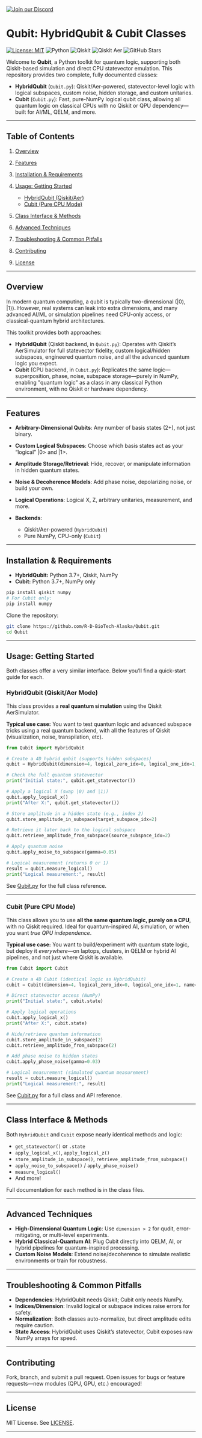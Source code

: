 [![Join our Discord](https://img.shields.io/badge/Discord-Join%20the%20Server-blue?style=for-the-badge)](https://discord.gg/sr9QBj3k36)

# Qubit: HybridQubit & Cubit Classes

[![License: MIT](https://img.shields.io/badge/License-MIT-blue.svg)](LICENSE) ![Python](https://img.shields.io/badge/python-3.7%2B-blue)  ![Qiskit](https://img.shields.io/badge/Qiskit-1.4.2-orange)  ![Qiskit Aer](https://img.shields.io/badge/Qiskit_Aer-0.15.1-green)  ![GitHub Stars](https://img.shields.io/github/stars/R-D-BioTech-Alaska/Qubit?style=social)

Welcome to **Qubit**, a Python toolkit for quantum logic, supporting both Qiskit-based simulation and direct CPU statevector emulation. This repository provides two complete, fully documented classes:

* **HybridQubit** (`Qubit.py`): Qiskit/Aer-powered, statevector-level logic with logical subspaces, custom noise, hidden storage, and custom unitaries.
* **Cubit** (`Cubit.py`): Fast, pure-NumPy logical qubit class, allowing all quantum logic on classical CPUs with no Qiskit or QPU dependency—built for AI/ML, QELM, and more.

---

## Table of Contents

1. [Overview](#overview)
2. [Features](#features)
3. [Installation & Requirements](#installation--requirements)
4. [Usage: Getting Started](#usage-getting-started)

   * [HybridQubit (Qiskit/Aer)](#hybridqubit-qiskitaer-mode)
   * [Cubit (Pure CPU Mode)](#cubit-pure-cpu-mode)
5. [Class Interface & Methods](#class-interface--methods)
6. [Advanced Techniques](#advanced-techniques)
7. [Troubleshooting & Common Pitfalls](#troubleshooting--common-pitfalls)
8. [Contributing](#contributing)
9. [License](#license)

---

## Overview

In modern quantum computing, a qubit is typically two-dimensional (|0⟩, |1⟩). However, real systems can leak into extra dimensions, and many advanced AI/ML or simulation pipelines need CPU-only access, or classical-quantum hybrid architectures.

This toolkit provides both approaches:

* **HybridQubit** (Qiskit backend, in `Qubit.py`): Operates with Qiskit’s AerSimulator for full statevector fidelity, custom logical/hidden subspaces, engineered quantum noise, and all the advanced quantum logic you expect.
* **Cubit** (CPU backend, in `Cubit.py`): Replicates the same logic—superposition, phase, noise, subspace storage—purely in NumPy, enabling "quantum logic" as a class in any classical Python environment, with no Qiskit or hardware dependency.

---

## Features

* **Arbitrary-Dimensional Qubits**: Any number of basis states (2+), not just binary.
* **Custom Logical Subspaces**: Choose which basis states act as your “logical” |0> and |1>.
* **Amplitude Storage/Retrieval**: Hide, recover, or manipulate information in hidden quantum states.
* **Noise & Decoherence Models**: Add phase noise, depolarizing noise, or build your own.
* **Logical Operations**: Logical X, Z, arbitrary unitaries, measurement, and more.
* **Backends**:

  * Qiskit/Aer-powered (`HybridQubit`)
  * Pure NumPy, CPU-only (`Cubit`)

---

## Installation & Requirements

* **HybridQubit:** Python 3.7+, Qiskit, NumPy
* **Cubit:** Python 3.7+, NumPy only

```bash
pip install qiskit numpy
# For Cubit only:
pip install numpy
```

Clone the repository:

```bash
git clone https://github.com/R-D-BioTech-Alaska/Qubit.git
cd Qubit
```

---

## Usage: Getting Started

Both classes offer a very similar interface. Below you’ll find a quick-start guide for each.

### HybridQubit (Qiskit/Aer Mode)

This class provides a **real quantum simulation** using the Qiskit AerSimulator.

**Typical use case:**
You want to test quantum logic and advanced subspace tricks using a real quantum backend, with all the features of Qiskit (visualization, noise, transpilation, etc).

```python
from Qubit import HybridQubit

# Create a 4D hybrid qubit (supports hidden subspaces)
qubit = HybridQubit(dimension=4, logical_zero_idx=0, logical_one_idx=1, name="DemoHybrid")

# Check the full quantum statevector
print("Initial state:", qubit.get_statevector())

# Apply a logical X (swap |0⟩ and |1⟩)
qubit.apply_logical_x()
print("After X:", qubit.get_statevector())

# Store amplitude in a hidden state (e.g., index 2)
qubit.store_amplitude_in_subspace(target_subspace_idx=2)

# Retrieve it later back to the logical subspace
qubit.retrieve_amplitude_from_subspace(source_subspace_idx=2)

# Apply quantum noise
qubit.apply_noise_to_subspace(gamma=0.05)

# Logical measurement (returns 0 or 1)
result = qubit.measure_logical()
print("Logical measurement:", result)
```

See [Qubit.py](Qubit.py) for the full class reference.

---

### Cubit (Pure CPU Mode)

This class allows you to use **all the same quantum logic, purely on a CPU**, with no Qiskit required. Ideal for quantum-inspired AI, simulation, or when you want *true QPU independence*.

**Typical use case:**
You want to build/experiment with quantum state logic, but deploy it *everywhere*—on laptops, clusters, in QELM or hybrid AI pipelines, and not just where Qiskit is available.

```python
from Cubit import Cubit

# Create a 4D Cubit (identical logic as HybridQubit)
cubit = Cubit(dimension=4, logical_zero_idx=0, logical_one_idx=1, name="DemoCubit")

# Direct statevector access (NumPy)
print("Initial state:", cubit.state)

# Apply logical operations
cubit.apply_logical_x()
print("After X:", cubit.state)

# Hide/retrieve quantum information
cubit.store_amplitude_in_subspace(2)
cubit.retrieve_amplitude_from_subspace(2)

# Add phase noise to hidden states
cubit.apply_phase_noise(gamma=0.03)

# Logical measurement (simulated quantum measurement)
result = cubit.measure_logical()
print("Logical measurement:", result)
```

See [Cubit.py](Cubit.py) for a full class and API reference.

---

## Class Interface & Methods

Both `HybridQubit` and `Cubit` expose nearly identical methods and logic:

* `get_statevector()` or `.state`
* `apply_logical_x()`, `apply_logical_z()`
* `store_amplitude_in_subspace()`, `retrieve_amplitude_from_subspace()`
* `apply_noise_to_subspace()` / `apply_phase_noise()`
* `measure_logical()`
* And more!

Full documentation for each method is in the class files.

---

## Advanced Techniques

* **High-Dimensional Quantum Logic**: Use `dimension > 2` for qudit, error-mitigating, or multi-level experiments.
* **Hybrid Classical-Quantum AI**: Plug Cubit directly into QELM, AI, or hybrid pipelines for quantum-inspired processing.
* **Custom Noise Models**: Extend noise/decoherence to simulate realistic environments or train for robustness.

---

## Troubleshooting & Common Pitfalls

* **Dependencies**: HybridQubit needs Qiskit; Cubit only needs NumPy.
* **Indices/Dimension**: Invalid logical or subspace indices raise errors for safety.
* **Normalization**: Both classes auto-normalize, but direct amplitude edits require caution.
* **State Access**: HybridQubit uses Qiskit’s statevector, Cubit exposes raw NumPy arrays for speed.

---

## Contributing

Fork, branch, and submit a pull request. Open issues for bugs or feature requests—new modules (QPU, GPU, etc.) encouraged!

---

## License

MIT License. See [LICENSE](LICENSE).

---
